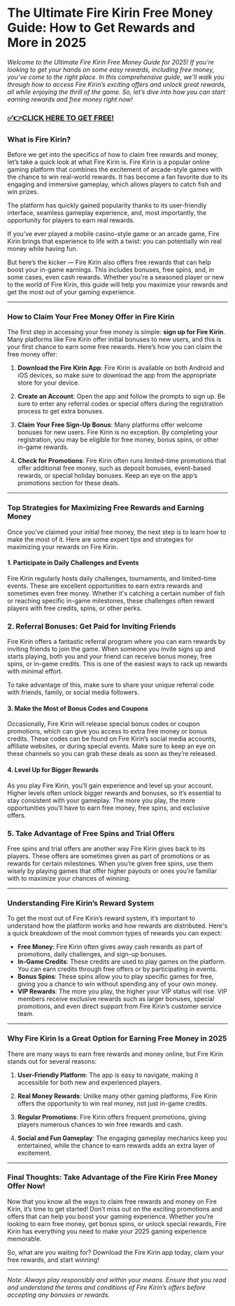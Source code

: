 # The Ultimate Fire Kirin Free Money Guide: How to Get Rewards and More in 2025

*Welcome to the Ultimate Fire Kirin Free Money Guide for 2025! If you’re looking to get your hands on some easy rewards, including free money, you’ve come to the right place. In this comprehensive guide, we’ll walk you through how to access Fire Kirin’s exciting offers and unlock great rewards, all while enjoying the thrill of the game. So, let’s dive into how you can start earning rewards and free money right now!*

### [✅👉CLICK HERE TO GET FREE!](https://freerewards.xyz/fire/kirin/)

### What is Fire Kirin?

Before we get into the specifics of how to claim free rewards and money, let’s take a quick look at what Fire Kirin is. Fire Kirin is a popular online gaming platform that combines the excitement of arcade-style games with the chance to win real-world rewards. It has become a fan favorite due to its engaging and immersive gameplay, which allows players to catch fish and win prizes.

The platform has quickly gained popularity thanks to its user-friendly interface, seamless gameplay experience, and, most importantly, the opportunity for players to earn real rewards.

If you’ve ever played a mobile casino-style game or an arcade game, Fire Kirin brings that experience to life with a twist: you can potentially win real money while having fun. 

But here’s the kicker — Fire Kirin also offers free rewards that can help boost your in-game earnings. This includes bonuses, free spins, and, in some cases, even cash rewards. Whether you're a seasoned player or new to the world of Fire Kirin, this guide will help you maximize your rewards and get the most out of your gaming experience.

---

### How to Claim Your Free Money Offer in Fire Kirin

The first step in accessing your free money is simple: **sign up for Fire Kirin**. Many platforms like Fire Kirin offer initial bonuses to new users, and this is your first chance to earn some free rewards. Here’s how you can claim the free money offer:

1. **Download the Fire Kirin App**: Fire Kirin is available on both Android and iOS devices, so make sure to download the app from the appropriate store for your device.
   
2. **Create an Account**: Open the app and follow the prompts to sign up. Be sure to enter any referral codes or special offers during the registration process to get extra bonuses.
   
3. **Claim Your Free Sign-Up Bonus**: Many platforms offer welcome bonuses for new users. Fire Kirin is no exception. By completing your registration, you may be eligible for free money, bonus spins, or other in-game rewards.

4. **Check for Promotions**: Fire Kirin often runs limited-time promotions that offer additional free money, such as deposit bonuses, event-based rewards, or special holiday bonuses. Keep an eye on the app’s promotions section for these deals.

---

### Top Strategies for Maximizing Free Rewards and Earning Money

Once you’ve claimed your initial free money, the next step is to learn how to make the most of it. Here are some expert tips and strategies for maximizing your rewards on Fire Kirin.

#### 1. **Participate in Daily Challenges and Events**

Fire Kirin regularly hosts daily challenges, tournaments, and limited-time events. These are excellent opportunities to earn extra rewards and sometimes even free money. Whether it's catching a certain number of fish or reaching specific in-game milestones, these challenges often reward players with free credits, spins, or other perks.

### 2. **Referral Bonuses: Get Paid for Inviting Friends**

Fire Kirin offers a fantastic referral program where you can earn rewards by inviting friends to join the game. When someone you invite signs up and starts playing, both you and your friend can receive bonus money, free spins, or in-game credits. This is one of the easiest ways to rack up rewards with minimal effort.

To take advantage of this, make sure to share your unique referral code with friends, family, or social media followers.

#### 3. **Make the Most of Bonus Codes and Coupons**

Occasionally, Fire Kirin will release special bonus codes or coupon promotions, which can give you access to extra free money or bonus credits. These codes can be found on Fire Kirin’s social media accounts, affiliate websites, or during special events. Make sure to keep an eye on these channels so you can grab these deals as soon as they’re released.

#### 4. **Level Up for Bigger Rewards**

As you play Fire Kirin, you’ll gain experience and level up your account. Higher levels often unlock bigger rewards and bonuses, so it’s essential to stay consistent with your gameplay. The more you play, the more opportunities you’ll have to earn free money, free spins, and exclusive offers.

### 5. **Take Advantage of Free Spins and Trial Offers**

Free spins and trial offers are another way Fire Kirin gives back to its players. These offers are sometimes given as part of promotions or as rewards for certain milestones. When you’re given free spins, use them wisely by playing games that offer higher payouts or ones you’re familiar with to maximize your chances of winning.

---

### Understanding Fire Kirin’s Reward System

To get the most out of Fire Kirin’s reward system, it’s important to understand how the platform works and how rewards are distributed. Here's a quick breakdown of the most common types of rewards you can expect:

- **Free Money**: Fire Kirin often gives away cash rewards as part of promotions, daily challenges, and sign-up bonuses.
- **In-Game Credits**: These credits are used to play games on the platform. You can earn credits through free offers or by participating in events.
- **Bonus Spins**: These spins allow you to play specific games for free, giving you a chance to win without spending any of your own money.
- **VIP Rewards**: The more you play, the higher your VIP status will rise. VIP members receive exclusive rewards such as larger bonuses, special promotions, and even direct support from Fire Kirin’s customer service team.

---

### Why Fire Kirin Is a Great Option for Earning Free Money in 2025

There are many ways to earn free rewards and money online, but Fire Kirin stands out for several reasons:

1. **User-Friendly Platform**: The app is easy to navigate, making it accessible for both new and experienced players.
   
2. **Real Money Rewards**: Unlike many other gaming platforms, Fire Kirin offers the opportunity to win real money, not just in-game credits.
   
3. **Regular Promotions**: Fire Kirin offers frequent promotions, giving players numerous chances to win free rewards and cash.

4. **Social and Fun Gameplay**: The engaging gameplay mechanics keep you entertained, while the chance to earn rewards adds an extra layer of excitement.

---

### Final Thoughts: Take Advantage of the Fire Kirin Free Money Offer Now!

Now that you know all the ways to claim free rewards and money on Fire Kirin, it’s time to get started! Don’t miss out on the exciting promotions and offers that can help you boost your gaming experience. Whether you’re looking to earn free money, get bonus spins, or unlock special rewards, Fire Kirin has everything you need to make your 2025 gaming experience memorable.

So, what are you waiting for? Download the Fire Kirin app today, claim your free rewards, and start winning!

---

*Note: Always play responsibly and within your means. Ensure that you read and understand the terms and conditions of Fire Kirin’s offers before accepting any bonuses or rewards.*
